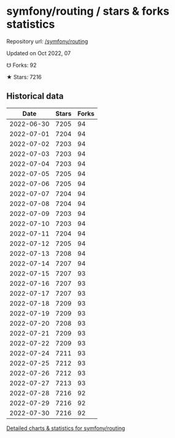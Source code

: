 # symfony/routing / stars & forks statistics

Repository url: [/symfony/routing](https://github.com/symfony/routing)

Updated on Oct 2022, 07

☋ Forks: 92

★ Stars: 7216

## Historical data
| Date | Stars | Forks |
|------|-------|-------|
| 2022-06-30 | 7205 | 94 | 
| 2022-07-01 | 7204 | 94 | 
| 2022-07-02 | 7203 | 94 | 
| 2022-07-03 | 7203 | 94 | 
| 2022-07-04 | 7203 | 94 | 
| 2022-07-05 | 7205 | 94 | 
| 2022-07-06 | 7205 | 94 | 
| 2022-07-07 | 7204 | 94 | 
| 2022-07-08 | 7204 | 94 | 
| 2022-07-09 | 7203 | 94 | 
| 2022-07-10 | 7203 | 94 | 
| 2022-07-11 | 7204 | 94 | 
| 2022-07-12 | 7205 | 94 | 
| 2022-07-13 | 7208 | 94 | 
| 2022-07-14 | 7207 | 94 | 
| 2022-07-15 | 7207 | 93 | 
| 2022-07-16 | 7207 | 93 | 
| 2022-07-17 | 7207 | 93 | 
| 2022-07-18 | 7209 | 93 | 
| 2022-07-19 | 7209 | 93 | 
| 2022-07-20 | 7208 | 93 | 
| 2022-07-21 | 7209 | 93 | 
| 2022-07-22 | 7209 | 93 | 
| 2022-07-24 | 7211 | 93 | 
| 2022-07-25 | 7212 | 93 | 
| 2022-07-26 | 7212 | 93 | 
| 2022-07-27 | 7213 | 93 | 
| 2022-07-28 | 7216 | 92 | 
| 2022-07-29 | 7216 | 92 | 
| 2022-07-30 | 7216 | 92 | 


[Detailed charts & statistics for symfony/routing](https://reviewgithub.com/rep/symfony/routing)
